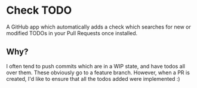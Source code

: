 # Check TODO
A GitHub app which automatically adds a check which searches for new or modified TODOs in your Pull Requests once installed.

## Why?
I often tend to push commits which are in a WIP state, and have todos all over them. These obviously go to a feature branch. However, when a PR is created, I'd like to ensure that all the todos added were implemented :)
